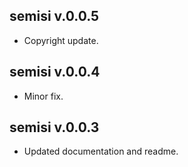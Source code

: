 ## semisi v.0.0.5

* Copyright update.

## semisi v.0.0.4

* Minor fix.

## semisi v.0.0.3

* Updated documentation and readme.
